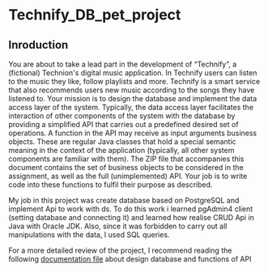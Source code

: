 # Technify_DB_pet_project

## Inroduction
  You are about to take a lead part in the development of “Technify”, a (fictional) Technion's digital music application. In Technify users can listen to the music they like, follow playlists and more. Technify is a smart service that also recommends users new music according to the songs they have listened to.
Your mission is to design the database and implement the data access layer of the system. Typically, the data access layer facilitates the interaction of other components of the system with the database by providing a simplified API that carries out a predefined desired set of operations. A function in the API may receive as input arguments business objects. These are regular Java classes that hold a special semantic meaning in the context of the application (typically, all other system components are familiar with them). The ZIP file that accompanies this document contains the set of business objects to be considered in the assignment, as well as the full (unimplemented) API. Your job is to write code into these functions to fulfil their purpose as described.

My job in this project was create database based on PostgreSQL and implement Api to work with ds. 
To do this work i learned pgAdmin4 client (setting database and connecting it) and learned how realise CRUD Api in Java with Oracle JDK. Also, since it was forbidden to carry out all manipulations with the data, I used SQL queries.

For a more detailed review of the project, I recommend reading the following [documentation file](https://github.com/alexshivarev/Technify_DB_pet_project/blob/899d7a7ff5e2d6d57796665b5339c1fb29c7abc3/main/java/technify/961144102.pdf) about design database and functions of API
